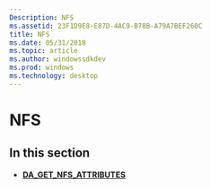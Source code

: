 ```yaml
---
Description: NFS
ms.assetid: 23F1D9E8-E87D-4AC9-B78B-A79A7BEF260C
title: NFS
ms.date: 05/31/2018
ms.topic: article
ms.author: windowssdkdev
ms.prod: windows
ms.technology: desktop
---
```


# NFS

## In this section

-   [**DA\_GET\_NFS\_ATTRIBUTES**](da-get-nfs-attributes.md)

 

 



